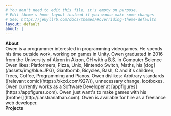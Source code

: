 ```yaml
---
# You don't need to edit this file, it's empty on purpose.
# Edit theme's home layout instead if you wanna make some changes
# See: https://jekyllrb.com/docs/themes/#overriding-theme-defaults
layout: default
about: |
---
```


<div class="site-main-head">
    <strong>About</strong>
</div>
Owen is a programmer interested in programming videogames. He spends his time outside work,
working on games in Unity.
Owen graduated in 2016 from the University of Akron in Akron, OH with a B.S. in
Computer Science
Owen likes: Platformers, Pizza, Unix, Nintendo Switch, Maths,
his [dog](/assets/img/blue.JPG), Giantbomb, Bicycles,
Bash, C and it's children, Trees, Coffee, Programming and Pianos.
Owen dislikes: Arbitrary standards ([relevant comic](https://xkcd.com/927/)), unnecessary
change, lootboxes.
Owen currently works as a Software Developer at
[appfigures](https://appfigures.com).
Owen just want's to make games with his [brother](http://ianstranathan.com).
Owen is available for hire as a freelance web developer.

<div class="site-main-right-cont">
<strong> Projects</strong>
    
</div>
